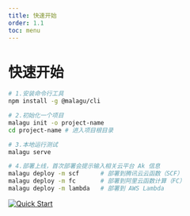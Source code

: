 ```yaml
---
title: 快速开始
order: 1.1
toc: menu
---
```



# 快速开始

```bash
# 1.安装命令行工具
npm install -g @malagu/cli

# 2.初始化一个项目
malagu init -o project-name
cd project-name # 进入项目根目录

# 3.本地运行测试
malagu serve

# 4.部署上线，首次部署会提示输入相关云平台 Ak 信息
malagu deploy -m scf      # 部署到腾讯云云函数（SCF）
malagu deploy -m fc       # 部署到阿里云函数计算（FC）
malagu deploy -m lambda   # 部署到 AWS Lambda
```

[![Quick Start](https://asciinema.org/a/474104.svg)](https://asciinema.org/a/474104?speed=2.5&autoplay=1)
